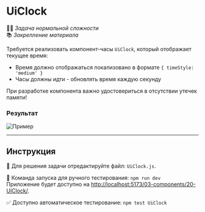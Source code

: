 # UiClock

👷🏻 _Задача нормальной сложности_\
📚 _Закрепление материала_

<!--start_statement-->

Требуется реализовать компонент-часы `UiClock`, который отображает текущее время:
- Время должно отображаться локализовано в формате `{ timeStyle: 'medium' }`
- Часы должны идти - обновлять время каждую секунду

При разработке компонента важно удостовериться в отсутствии утечек памяти!

### Результат

<img src="https://i.imgur.com/CxmKl9I.gif" alt="Пример" />

<!--end_statement-->

---

## Инструкция

📝 Для решения задачи отредактируйте файл: `UiClock.js`.

🚀 Команда запуска для ручного тестирования: `npm run dev`\
Приложение будет доступно на [http://localhost:5173/03-components/20-UiClock/](http://localhost:5173/03-components/20-UiClock/).

✅ Доступно автоматическое тестирование: `npm test UiClock`
